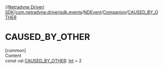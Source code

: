 //[Netradyne Driveri SDK](../../../index.md)/[com.netradyne.driverisdk.events](../../index.md)/[NDEvent](../index.md)/[Companion](index.md)/[CAUSED_BY_OTHER](-c-a-u-s-e-d_-b-y_-o-t-h-e-r.md)



# CAUSED_BY_OTHER  
[common]  
Content  
const val [CAUSED_BY_OTHER](-c-a-u-s-e-d_-b-y_-o-t-h-e-r.md): [Int](https://kotlinlang.org/api/latest/jvm/stdlib/kotlin/-int/index.html) = 2  




